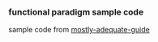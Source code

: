 ### functional paradigm sample code
sample code from [mostly-adequate-guide](https://github.com/MostlyAdequate/mostly-adequate-guide)
